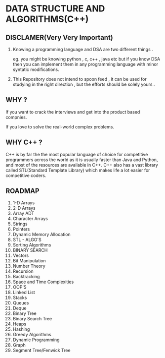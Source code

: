 # DATA STRUCTURE AND ALGORITHMS(C++)

## DISCLAMER(Very Very Important)
   1. Knowing a programming language and DSA are two different things . 
   
      eg. you might be knowing python , c, c++ , java etc but if you know DSA then you can implement them in any programming language with minor syntatic modifications.
      
   2. This Repository does not intend to spoon feed , it can be used for studying in the right direction , but the efforts should be solely yours .
   
## WHY ?
  If you want to crack the interviews and get into the product based compnies.
  
  If you love to solve the real-world complex problems.
  
## WHY C++ ?
  C++ is by far the the most popular language of choice for competitive programmers across the world as it is usually faster than Java and Python, and most of the resources are available in C++. C++ also has a vast library called STL(Standard Template Library) which makes life a lot easier for competitive coders.
    
## ROADMAP
  1. 1-D Arrays
  2. 2-D Arrays
  3. Array ADT
  4. Character Arrays
  5. Strings
  6. Pointers
  7. Dynamic Memory Allocation
  8. STL - ALGO'S
  9. Sorting Algorithms
  10. BINARY SEARCH
  11. Vectors
  12. Bit Manipulation
  13. Number Theory
  14. Recursion
  15. Backtracking
  16. Space and Time Complexities
  17. OOP'S
  18. Linked List
  19. Stacks
  20. Queues
  21. Deque
  22. Binary Tree
  23. Binary Search Tree
  24. Heaps
  25. Hashing
  26. Greedy Algorithms
  27. Dynamic Programming
  28. Graph
  29. Segment Tree/Fenwick Tree
  

